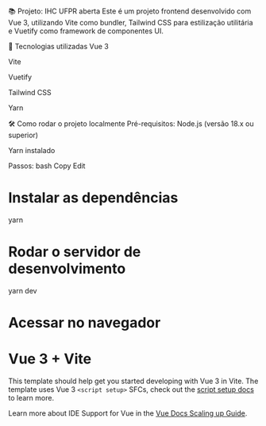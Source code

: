 📚 Projeto: IHC UFPR aberta
Este é um projeto frontend desenvolvido com Vue 3, utilizando Vite como bundler, Tailwind CSS para estilização utilitária e Vuetify como framework de componentes UI.

🚀 Tecnologias utilizadas
Vue 3

Vite

Vuetify

Tailwind CSS

Yarn



🛠️ Como rodar o projeto localmente
Pré-requisitos:
Node.js (versão 18.x ou superior)

Yarn instalado

Passos:
bash
Copy
Edit
# Instalar as dependências
yarn

# Rodar o servidor de desenvolvimento
yarn dev

# Acessar no navegador

# Vue 3 + Vite

This template should help get you started developing with Vue 3 in Vite. The template uses Vue 3 `<script setup>` SFCs, check out the [script setup docs](https://v3.vuejs.org/api/sfc-script-setup.html#sfc-script-setup) to learn more.

Learn more about IDE Support for Vue in the [Vue Docs Scaling up Guide](https://vuejs.org/guide/scaling-up/tooling.html#ide-support).
